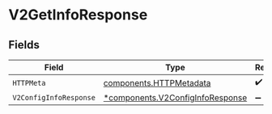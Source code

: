 # V2GetInfoResponse


## Fields

| Field                                                                               | Type                                                                                | Required                                                                            | Description                                                                         |
| ----------------------------------------------------------------------------------- | ----------------------------------------------------------------------------------- | ----------------------------------------------------------------------------------- | ----------------------------------------------------------------------------------- |
| `HTTPMeta`                                                                          | [components.HTTPMetadata](../../models/components/httpmetadata.md)                  | :heavy_check_mark:                                                                  | N/A                                                                                 |
| `V2ConfigInfoResponse`                                                              | [*components.V2ConfigInfoResponse](../../models/components/v2configinforesponse.md) | :heavy_minus_sign:                                                                  | OK                                                                                  |